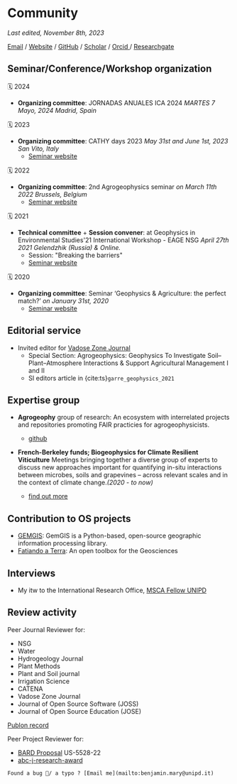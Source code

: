 # Community

_Last edited, November 8th, 2023_

<script type='text/javascript' src='https://d1bxh8uas1mnw7.cloudfront.net/assets/embed.js'></script>


<!--
## About
Benjamin Mary

_I'm a Marie-Curie fellow working with geophysics applied to agronomy between Padua (IT) and Berkeley (USA)_ <br>

--> 

[Email](mailto:benjamin.mary@unipd.it) / [Website](JupyterBook) / [GitHub](https://github.com/benjmy/) / [Scholar](https://scholar.google.com/citations?user=3kDP4-AAAAAJ&hl=en) / <a href="https://orcid.org/0000-0001-7199-2885"> Orcid </a> / <a href="https://www.researchgate.net/profile/Benjamin-Mary-2"> Researchgate </a>


## Seminar/Conference/Workshop organization 

🗓️ 2024
- **Organizing committee**: JORNADAS ANUALES ICA 2024 _MARTES 7 Mayo, 2024 Madrid, Spain_ 
<!--
	- <a href="https://cathy-org.github.io/CATHY_days_2023/" target="_blank">Seminar website</a>
	Seminar proceedings
--> 

🗓️ 2023
- **Organizing committee**: CATHY days 2023 _May 31st and June 1st, 2023 San Vito, Italy_ 
	- <a href="https://cathy-org.github.io/CATHY_days_2023/" target="_blank">Seminar website</a>
	
🗓️ 2022
- **Organizing committee**: 2nd Agrogeophysics seminar _on March 11th 2022 Brussels, Belgium_ 
	- <a href="https://agrogeophy.github.io/2nd_agrogeophysics_seminar/" target="_blank">Seminar website</a>
	
🗓️ 2021
- **Technical committee** + **Session convener**: at Geophysics in Environmental Studies'21 International Workshop - EAGE NSG _April 27th 2021 Gelendzhik (Russia) & Online._
	- Session: "Breaking the barriers"
	- <a href="https://eage.eventsair.com/geophysics-for-landscape-studies-2021/" target="_blank">Seminar website</a>
	
🗓️ 2020
- **Organizing committee**: Seminar ‘Geophysics & Agriculture: the perfect match?’ _on January 31st, 2020_ 
	- <a href="http://www.soilbelgium.be/?p=3596" target="_blank">Seminar website</a>


## Editorial service

- Invited editor for [Vadose Zone Journal](https://acsess.onlinelibrary.wiley.com/journal/15391663)
	- Special Section: Agrogeophysics: Geophysics To Investigate Soil–Plant–Atmosphere Interactions & Support Agricultural Management I and II
	- SI editors article in {cite:ts}`garre_geophysics_2021`


## Expertise group

<!-- Add Pti CSIC -->

- **Agrogeophy** group of research: An ecosystem with interrelated projects and repositories promoting FAIR practicies for agrogeophysicists.
	- [github](https://github.com/agrogeophy)


- **French-Berkeley funds; Biogeophysics for Climate Resilient Viticulture** Meetings bringing together a diverse group of experts to discuss new approaches important for quantifying in-situ interactions between microbes, soils and grapevines – across relevant scales and in the context of climate change._(2020 - to now)_
	- [find out more](https://sites.google.com/lbl.gov/biogeophysics-viticulture/home?authuser=0)
	
	
## Contribution to OS projects

- [GEMGIS](https://gemgis.readthedocs.io/en/latest/#): GemGIS is a Python-based, open-source geographic information processing library.
- [Fatiando a Terra](https://www.fatiando.org/): An open toolbox for the Geosciences
	
## Interviews 

<!-- Add interview before seminar UNIPD -->

- My itw to the International Research Office, [MSCA Fellow UNIPD](https://www.unipd.it/en/msca-mary)



## Review activity

Peer Journal Reviewer for: 

- NSG
- Water
- Hydrogeology Journal
- Plant Methods
- Plant and Soil journal
- Irrigation Science
- CATENA 
- Vadose Zone Journal
- Journal of Open Source Software (JOSS)
- Journal of Open Source Education (JOSE)

[Publon record](https://publons.com/researcher/1516310/benjamin-mary/)

Peer Project Reviewer for: 

- [BARD Proposal](https://www.bard-isus.com/) US-5528-22
- [abc-j-research-award](http://www.geoverbund-abcj.de/geoverbund/EN/Home/research/young-academics-award/young-academics-award_node.html)


```{warning}
Found a bug 🐛/ a typo ? [Email me](mailto:benjamin.mary@unipd.it)
```




